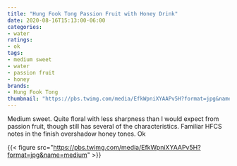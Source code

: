 ```yaml
---
title: "Hung Fook Tong Passion Fruit with Honey Drink"
date: 2020-08-16T15:13:00-06:00
categories:
- water
ratings:
- ok
tags:
- medium sweet
- water
- passion fruit
- honey
brands:
- Hung Fook Tong
thumbnail: "https://pbs.twimg.com/media/EfkWpniXYAAPv5H?format=jpg&name=medium"
---
```


Medium sweet. Quite floral with less sharpness than I would expect from passion fruit, though still has several of the characteristics. Familiar HFCS notes in the finish overshadow honey tones. Ok

{{< figure src="https://pbs.twimg.com/media/EfkWpniXYAAPv5H?format=jpg&name=medium" >}}